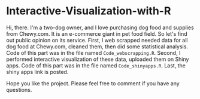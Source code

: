 # Interactive-Visualization-with-R

Hi, there.
I'm a two-dog owner, and I love purchasing dog food and supplies from Chewy.com. It is an e-commerce giant in pet food field. So let's find out public opinion on its service.
First, I web scrapped needed data for all dog food at Chewy.com, cleaned them, then did some statistical analysis.
    Code of this part was in the file named `Code_webscrapping.R`.
Second, I performed interactive visualization of these data, uploaded them on Shiny apps.
    Code of this part was in the file named `Code_shinyapps.R`.
Last, the shiny apps link is posted.

Hope you like the project. Please feel free to comment if you have any questions.
